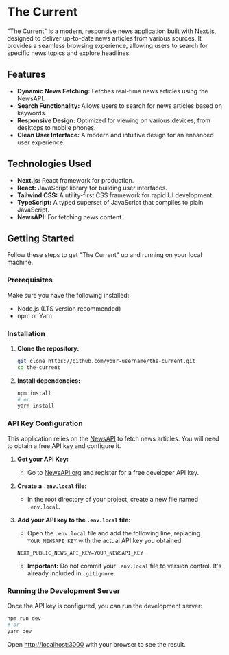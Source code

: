# The Current

"The Current" is a modern, responsive news application built with Next.js, designed to deliver up-to-date news articles from various sources. It provides a seamless browsing experience, allowing users to search for specific news topics and explore headlines.

## Features

*   **Dynamic News Fetching:** Fetches real-time news articles using the NewsAPI.
*   **Search Functionality:** Allows users to search for news articles based on keywords.
*   **Responsive Design:** Optimized for viewing on various devices, from desktops to mobile phones.
*   **Clean User Interface:** A modern and intuitive design for an enhanced user experience.

## Technologies Used

*   **Next.js:** React framework for production.
*   **React:** JavaScript library for building user interfaces.
*   **Tailwind CSS:** A utility-first CSS framework for rapid UI development.
*   **TypeScript:** A typed superset of JavaScript that compiles to plain JavaScript.
*   **NewsAPI:** For fetching news content.

## Getting Started

Follow these steps to get "The Current" up and running on your local machine.

### Prerequisites

Make sure you have the following installed:

*   Node.js (LTS version recommended)
*   npm or Yarn

### Installation

1.  **Clone the repository:**

    ```bash
    git clone https://github.com/your-username/the-current.git
    cd the-current
    ```

2.  **Install dependencies:**

    ```bash
    npm install
    # or
    yarn install
    ```

### API Key Configuration

This application relies on the [NewsAPI](https://newsapi.org/) to fetch news articles. You will need to obtain a free API key and configure it.

1.  **Get your API Key:**
    *   Go to [NewsAPI.org](https://newsapi.org/register) and register for a free developer API key.

2.  **Create a `.env.local` file:**
    *   In the root directory of your project, create a new file named `.env.local`.

3.  **Add your API key to the `.env.local` file:**
    *   Open the `.env.local` file and add the following line, replacing `YOUR_NEWSAPI_KEY` with the actual API key you obtained:

    ```
    NEXT_PUBLIC_NEWS_API_KEY=YOUR_NEWSAPI_KEY
    ```

    *   **Important:** Do not commit your `.env.local` file to version control. It's already included in `.gitignore`.

### Running the Development Server

Once the API key is configured, you can run the development server:

```bash
npm run dev
# or
yarn dev
```

Open [http://localhost:3000](http://localhost:3000) with your browser to see the result.